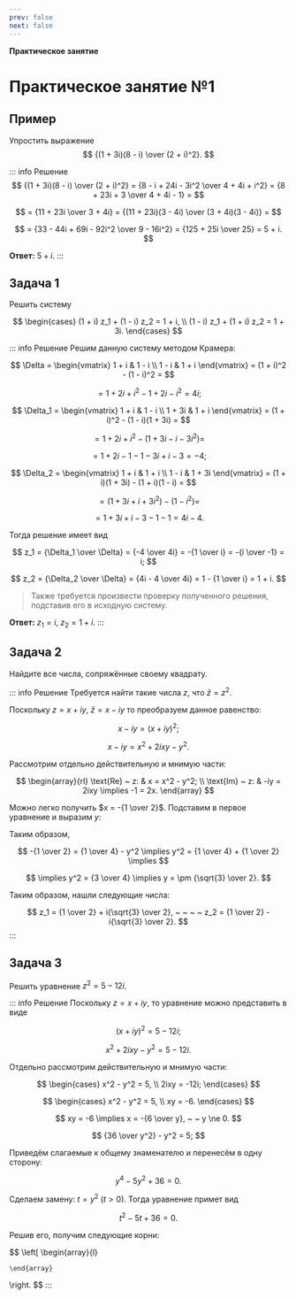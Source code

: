 ```yaml
---
prev: false
next: false
---
```


**Практическое занятие**

# Практическое занятие №1

## Пример

Упростить выражение
$$
{(1 + 3i)(8 - i) \over (2 + i)^2}.
$$

::: info Решение
$$
{(1 + 3i)(8 - i) \over (2 + i)^2}
= {8 - i + 24i - 3i^2 \over 4 + 4i + i^2}
= {8 + 23i + 3 \over 4 + 4i - 1} =
$$

$$
= {11 + 23i \over 3 + 4i} = {(11 + 23i)(3 - 4i) \over (3 + 4i)(3 - 4i)} =
$$

$$
= {33 - 44i + 69i - 92i^2 \over 9 - 16i^2} = {125 + 25i \over 25} = 5 + i.
$$

**Ответ:** $5 + i$.
:::

## Задача 1

Решить систему

$$
\begin{cases}
(1 + i) z_1 + (1 - i) z_2 = 1 + i, \\
(1 - i) z_1 + (1 + i) z_2 = 1 + 3i.
\end{cases}
$$

::: info Решение
Решим данную систему методом Крамера:

$$
\Delta = \begin{vmatrix}
1 + i & 1 - i \\
1 - i & 1 + i
\end{vmatrix} = (1 + i)^2 - (1 - i)^2 =
$$

$$
= 1 + 2i + i^2 - 1 + 2i - i^2 = 4i;
$$

$$
\Delta_1 = \begin{vmatrix}
1 + i & 1 - i \\
1 + 3i & 1 + i
\end{vmatrix} = (1 + i)^2 - (1 - i)(1 + 3i) =
$$

$$
= 1 + 2i + i^2 - (1 + 3i - i - 3i^2) =
$$

$$
= 1 + 2i - 1 - 1 - 3i + i - 3 = -4;
$$

$$
\Delta_2 = \begin{vmatrix}
1 + i & 1 + i \\
1 - i & 1 + 3i
\end{vmatrix}
= (1 + i)(1 + 3i) - (1 + i)(1 - i) =
$$

$$
= (1 + 3i + i + 3i^2) - (1 - i^2) =
$$

$$
= 1 + 3i + i - 3 - 1 - 1 = 4i - 4.
$$

Тогда решение имеет вид

$$
z_1 = {\Delta_1 \over \Delta} = {-4 \over 4i} = -{1 \over i} = -{i \over -1} = i;
$$

$$
z_2 = {\Delta_2 \over \Delta} = {4i - 4 \over 4i} = 1 - {1 \over i} = 1 + i.
$$

> Также требуется произвести проверку полученного решения, подставив его в исходную систему.

**Ответ:** $z_1 = i$, $z_2 = 1 + i$.
:::

## Задача 2

Найдите все числа, сопряжённые своему квадрату.

::: info Решение
Требуется найти такие числа $z$, что $\bar{z} = z^2$.

Поскольку $z = x + iy$, $\bar{z} = x - iy$ то преобразуем данное равенство:

$$
x - iy = (x + iy)^2;
$$

$$
x - iy = x^2 + 2ixy - y^2.
$$

Рассмотрим отдельно действительную и мнимую части:

$$
\begin{array}{rl}
\text{Re} ~ z: & x = x^2 - y^2; \\
\text{Im} ~ z: & -iy = 2ixy \implies -1 = 2x.
\end{array}
$$

Можно легко получить $x = -{1 \over 2}$. Подставим в первое уравнение и выразим $y$:

Таким образом,

$$
-{1 \over 2} = {1 \over 4} - y^2 \implies
y^2 = {1 \over 4} + {1 \over 2} \implies
$$

$$
\implies y^2 = {3 \over 4} \implies y = \pm {\sqrt{3} \over 2}.
$$

Таким образом, нашли следующие числа:

$$
z_1 = {1 \over 2} + i{\sqrt{3} \over 2}, ~ ~ ~ ~ z_2 = {1 \over 2} - i{\sqrt{3} \over 2}.
$$
:::

## Задача 3

Решить уравнение $z^2 = 5 - 12i$.

::: info Решение
Поскольку $z = x + iy$, то уравнение можно представить в виде

$$
(x + iy)^2 = 5 - 12i;
$$

$$
x^2 + 2ixy - y^2 = 5 - 12i.
$$

Отдельно рассмотрим действительную и мнимую части:

$$
\begin{cases}
x^2 - y^2 = 5, \\
2ixy = -12i;
\end{cases}
$$

$$
\begin{cases}
x^2 - y^2 = 5, \\
xy = -6.
\end{cases}
$$

$$
xy = -6 \implies x = -{6 \over y}, ~ ~ y \ne 0.
$$

$$
{36 \over y^2} - y^2 = 5;
$$

Приведём слагаемые к общему знаменателю и перенесём в одну сторону:

$$
y^4 - 5y^2 + 36 = 0.
$$

Сделаем замену: $t = y^2$ ($t > 0$). Тогда уравнение примет вид

$$
t^2 - 5t + 36 = 0.
$$

Решив его, получим следующие корни:

$$
\left[
    \begin{array}{l}
    
    \end{array}
\right.
$$
:::